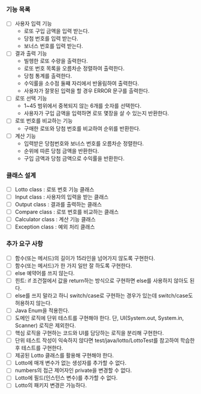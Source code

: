 ### 기능 목록

- [ ] 사용자 입력 기능
  - 로또 구입 금액을 입력 받는다.
  - 당첨 번호를 입력 받는다.
  - 보너스 번호를 입력 받는다.
- [ ] 결과 출력 기능
  - 빌헹한 로또 수량을 출력한다.
  - 로또 번호 목록을 오름차순 정렬하여 출력한다.
  - 당첨 통계를 출력한다.
  - 수익률을 소수점 둘쨰 자리에서 반올림하여 출력한다.
  - 사용자가 잘못된 입력을 할 경우 ERROR 문구를 출력한다.
- [ ] 로또 선택 기능 
  - 1~45 범위에서 중복되지 않는 6개를 숫자를 선택한다.
  - 사용자가 구입 금액을 입력하면 로또 몇장을 살 수 있는지 반환한다.
- [ ] 로또 번호를 비교하는 기능
  - 구매한 로또와 당첨 번호를 비교하여 순위를 반환한다.
- [ ] 계산 기능
  - 입력받은 당첨번호와 보너스 번호를 오름차순 정렬한다.
  - 순위에 따른 당첨 금액을 반환한다.
  - 구입 금액과 당첨 금액으로 수익률을 반환한다.

### 클래스 설계

- [ ] Lotto class : 로또 번호 기능 클래스
- [ ] Input class : 사용자의 입력을 받는 클래스
- [ ] Output class : 결과를 출력하는 클래스
- [ ] Compare class : 로또 번호를 비교하는 클래스
- [ ] Calculator class : 계산 기능 클래스
- [ ] Exception class : 예외 처리 클래스

### 추가 요구 사항

- [ ] 함수(또는 메서드)의 길이가 15라인을 넘어가지 않도록 구현한다.
- [ ] 함수(또는 메서드)가 한 가지 일만 잘 하도록 구현한다.
- [ ] else 예약어를 쓰지 않는다.
- [ ] 힌트: if 조건절에서 값을 return하는 방식으로 구현하면 else를 사용하지 않아도 된다.
- [ ] else를 쓰지 말라고 하니 switch/case로 구현하는 경우가 있는데 switch/case도 허용하지 않는다.
- [ ] Java Enum을 적용한다.
- [ ] 도메인 로직에 단위 테스트를 구현해야 한다. 단, UI(System.out, System.in, Scanner) 로직은 제외한다.
- [ ] 핵심 로직을 구현하는 코드와 UI를 담당하는 로직을 분리해 구현한다.
- [ ] 단위 테스트 작성이 익숙하지 않다면 test/java/lotto/LottoTest를 참고하여 학습한 후 테스트를 구현한다.
- [ ] 제공된 Lotto 클래스를 활용해 구현해야 한다.
- [ ] Lotto에 매개 변수가 없는 생성자를 추가할 수 없다.
- [ ] numbers의 접근 제어자인 private을 변경할 수 없다.
- [ ] Lotto에 필드(인스턴스 변수)를 추가할 수 없다.
- [ ] Lotto의 패키지 변경은 가능하다.